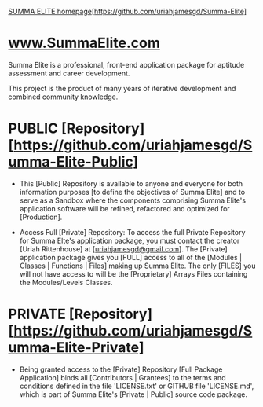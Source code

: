 [SUMMA ELITE homepage](http://summaelite.com)[https://github.com/uriahjamesgd/Summa-Elite]


www.SummaElite.com
==================

Summa Elite is a professional, front-end application package for aptitude assessment and
career development.

This project is the product of many years of iterative development and combined
community knowledge.


# PUBLIC [Repository][https://github.com/uriahjamesgd/Summa-Elite-Public]

* This [Public] Repository is available to anyone and everyone for both information purposes [to define the objectives of Summa Elite]
and to serve as a Sandbox where the components comprising Summa Elite's application software will be refined, refactored and
optimized for [Production].

* Access Full [Private] Repository: To access the full Private Repository for Summa Elte's application package,
you must contact the creator [Uriah Rittenhouse] at [uriahjamesgd@gmail.com]. The [Private] application package
gives you [FULL] access to all of the [Modules | Classes | Functions | Files] making up Summa Elite. The only
[FILES] you will not have access to will be the [Proprietary] Arrays Files containing the Modules/Levels Classes.


# PRIVATE [Repository][https://github.com/uriahjamesgd/Summa-Elite-Private]

* Being granted access to the [Private] Repository [Full Package Application] binds all [Contributors | Grantees]
to the terms and conditions defined in the file 'LICENSE.txt' or GITHUB file 'LICENSE.md', which is part of
Summa Elite's [Private | Public] source code package.


